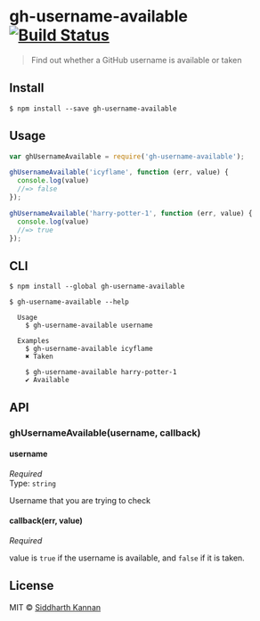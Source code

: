 # gh-username-available [![Build Status](https://travis-ci.org/icyflame/gh-username-available.svg?branch=master)](https://travis-ci.org/icyflame/gh-username-available)

> Find out whether a GitHub username is available or taken


## Install

```
$ npm install --save gh-username-available
```


## Usage

```js
var ghUsernameAvailable = require('gh-username-available');

ghUsernameAvailable('icyflame', function (err, value) {
  console.log(value)
  //=> false
});

ghUsernameAvailable('harry-potter-1', function (err, value) {
  console.log(value)
  //=> true
});
```


## CLI

```
$ npm install --global gh-username-available
```
```
$ gh-username-available --help

  Usage
    $ gh-username-available username

  Examples
    $ gh-username-available icyflame
    ✖ Taken

    $ gh-username-available harry-potter-1
    ✔ Available

```


## API

### ghUsernameAvailable(username, callback)

#### username

*Required*  
Type: `string`

Username that you are trying to check

#### callback(err, value)

*Required*

value is `true` if the username is available, and `false`
if it is taken.


## License

MIT © [Siddharth Kannan](http://icyflame.github.io)
